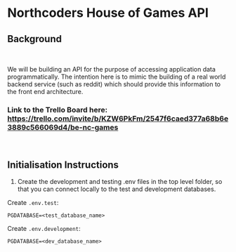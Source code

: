 # Northcoders House of Games API

## Background

<br>

We will be building an API for the purpose of accessing application data programmatically. The intention here is to mimic the building of a real world backend service (such as reddit) which should provide this information to the front end architecture.

### Link to the Trello Board here: https://trello.com/invite/b/KZW6PkFm/2547f6caed377a68b6e3889c566069d4/be-nc-games

<br>

## Initialisation Instructions

1. Create the development and testing .env files in the top level folder, so that you can connect locally to the test and development databases.

Create `.env.test`:

```
PGDATABASE=<test_database_name>
```

Create `.env.development`:

```
PGDATABASE=<dev_database_name>
```
